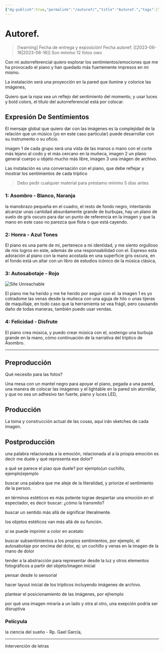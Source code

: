 ```yaml
---
{"dg-publish":true,"permalink":"/autoref/","title":"Autoref.","tags":["Pensamiento,"],"noteIcon":"","created":"2023-08-08T20:46:07.000-05:00","updated":"2023-08-08T20:37:01.000-05:00"}
---
```



# Autoref.

> [!warning] Fecha de entrega y exposición!
> Fecha autoref: [[2023-06-16\|2023-06-16]] 
> Son mínimo 12 fotos owo

Con mi autorreferencial quiero explorar los sentimientos/emociones que me ha provocado el piano y han quedado más fuertemente impresos en mi mismo. 

La instalación será una proyección en la pared que ilumine y colorice las imágenes,

Quiero que la ropa sea un reflejo del sentimiento del momento, y usar luces y bold colors, el título del autorreferencial está por colocar.

## Expresión De Sentimientos

El mensaje global que quiero dar con las imágenes es la complejidad de la relación que un músico (yo en este caso particular) puede desarrollar con su instrumento o su oficio.

imagen 1 de cada grupo será una vista de las manos o mano con el corte más lejano al codo y el más cercano en la muñeca, imagen 2 un plano general cuerpo u objeto mucho más libre, imagen 3 una imágen de archivo.

Las instalación es una conversación con el piano, que debe reflejar y mostrar los sentimientos de cada tríptico

> Debo pedir cualquier material para préstamo mínimo 5 días antes

### 1: Asombro - Blanco, Naranja

la manobrazo pequeña en el cuadro, el resto de fondo negro, intentando alcanzar unas cantidad absurdamente grande de burbujas, hay un plano de suelo de gris oscuro para dar un punto de referencia en la imagen y que la mano en este caso no parezca que flota o que está cayendo.

### 2: Honra - Azul Tones

El piano es una parte de mi, pertenece a mi identidad, y me siento orgulloso de mis logros en este, además de una responsabilidad con el. Expreso esta adoración al piano con la mano acostada en una superficie gris oscura, en el fondo está un altar con un libro de estudios icónico de la música clásica, 

### 3: Autosabotaje - Rojo

![Site Unreachable](https://www.youtube.com/watch?v=dpGpG_0xu1Q)

El piano me ha herido y me he herido por seguir con el. la imagen 1 es yo cotradome las venas desde la muñeca con una aguja de hilo o unas tijeras de maquillaje, en todo caso que la herramienta se vea frágil, pero causando daño de todas maneras, también puedo usar vendas.

### 4: Felicidad - Disfrute

El piano crea música, y puedo crear música con el, sostengo una burbuja grande en la mano, cómo continuación de la narrativa del tríptico de Asombro.

- - - 

## Preproducción

Qué necesito para las fotos?

Una mesa con un mantel negro para apoyar el piano, pegada a una pared, una manera de colocar las imágenes y el lightable en la pared sin atornillar, y que no sea un adhesivo tan fuerte, piano y luces LED, 

## Producción

La toma y construcción actual de las cosas, aquí irán sketches de cada imagen.

## Postproducción

una palabra relacionada a la emoción, relacionada al a la priopia emoción es decir me duele y qué representa ese dolor?

a qué se parece el piao que duele? por ejemplo(un cuchillo, ejemplo)ejemplo

buscar una palabra que me aleje de la literalidad, y priorize el sentimiento de la person.

en términos estéticos es más potente lograe despertar una emoción en el espectador, es decir buscar: ¿cómo la transmito?

buscar un sentido más allá de significar literalmente.

los objetos estéticos van más allá de su función.

sí se puede imprimir a color en acetato

buscar subsentimientos a los propios sentimientos, por ejemplo, el autosabotaje por encima del dolor, ej: un cuchillo y venas en la imagen de la mano de dolor

tender a la abstracción para representar desde la luz y otros elementos fotográficos a partir del objeto/imagen inicial 

pensar desde lo sensorial

hacer layout inicial de los trípticos incluyendo imágenes de archivo. 

plantear el posicionamiento de las imágenes, por ejhemplo

por qué una imagen miraría a un lado y otra al otro, una exepción podría ser disruptiva

### Pelícyula

la ciencia del sueño - Rp. Gael García, 

- - -

Intervención de letras
